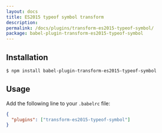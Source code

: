 ```yaml
---
layout: docs
title: ES2015 typeof symbol transform
description:
permalink: /docs/plugins/transform-es2015-typeof-symbol/
package: babel-plugin-transform-es2015-typeof-symbol
---
```


## Installation

```sh
$ npm install babel-plugin-transform-es2015-typeof-symbol
```

## Usage

Add the following line to your `.babelrc` file:

```json
{
  "plugins": ["transform-es2015-typeof-symbol"]
}
```
